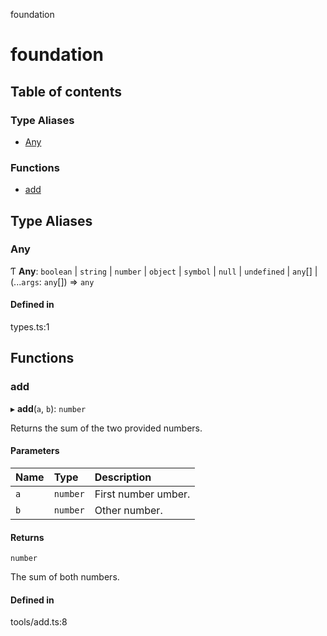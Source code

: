 foundation

# foundation

## Table of contents

### Type Aliases

- [Any](README.md#any)

### Functions

- [add](README.md#add)

## Type Aliases

### Any

Ƭ **Any**: `boolean` \| `string` \| `number` \| `object` \| `symbol` \| ``null`` \| `undefined` \| `any`[] \| (...`args`: `any`[]) => `any`

#### Defined in

types.ts:1

## Functions

### add

▸ **add**(`a`, `b`): `number`

Returns the sum of the two provided numbers.

#### Parameters

| Name | Type | Description |
| :------ | :------ | :------ |
| `a` | `number` | First number umber. |
| `b` | `number` | Other number. |

#### Returns

`number`

The sum of both numbers.

#### Defined in

tools/add.ts:8
